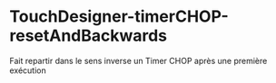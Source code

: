 # TouchDesigner-timerCHOP-resetAndBackwards
 Fait repartir dans le sens inverse un Timer CHOP après une première exécution
